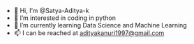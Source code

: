 - 👋 Hi, I’m @Satya-Aditya-k
- 👀 I’m interested in coding in python
- 🌱 I’m currently learning Data Science and Machine Learning
- 📫 I can be reached at adityakanuri1997@gmail.com

<!---
Satya-Aditya-k/Satya-Aditya-k is a ✨ special ✨ repository because its `README.md` (this file) appears on your GitHub profile.
You can click the Preview link to take a look at your changes.
--->
